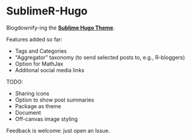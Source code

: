 # SublimeR-Hugo

Blogdownify-ing the [**Sublime Hugo Theme**](https://github.com/dt801ts/sublime-hugo-theme).

Features added so far:

* Tags and Categories
* "Aggregator" taxonomy (to send selected posts to, e.g., R-bloggers)
* Option for MathJax
* Additonal social media links

TODO:

* Sharing icons
* Option to show post summaries
* Package as theme
* Document
* Off-canvas image styling

Feedback is welcome:  just open an Issue.

